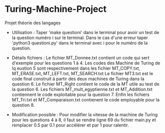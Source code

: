 # Turing-Machine-Project
Projet théorie des langages

- Utilisation :
Taper 'make questioni' dans le terminal pour avoir un test de la question numéro i sur le terminal.
Dans le cas d'une erreur taper 'python3 questioni.py' dans le terminal avec i pour le numéro de la question.

- Détails fichiers :
Le fichier MT_Donnee.txt contient un code qui sert d'exemple pour les questions 1 à 4.
Les codes des Machine de Turing de lq eustion 5 sont respectivement dans les fichier MT_COPY.txt, MT_ERASE.txt, MT_LEFT.txt, MT_SEARCH.txt
Le fichier MT3.txt est le code final construit à partir des deux machines de Turing dans la question 6. Le fichier MT_Right contient le code de la MT utile au test de la question 6.
Les fichiers MT_mult_egyptienne.txt et MT_Addition.txt contiennent le code exploitable pour la question 7.
Enfin les fichiers MT_Tri.txt et MT_Comparaison.txt contienent le code employable pour la question 8.

- Modification possible :
Pour modifier la vitesse de la machine de Turing pour les questions 4 à 8, il faut se rendre ligne 69 du fichier main.py et remplacer 0.5 par 0.1 pour accélérer et par 1 pour ralentir.